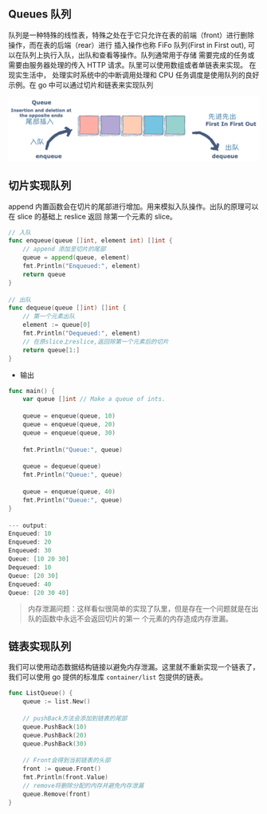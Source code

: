 ## Queues 队列

队列是一种特殊的线性表，特殊之处在于它只允许在表的前端（front）进行删除操作，而在表的后端（rear）进行
插入操作也称 FiFo 队列(First in First out), 可以在队列上执行入队，出队和查看等操作。队列通常用于存储
需要完成的任务或需要由服务器处理的传入 HTTP 请求。队里可以使用数组或者单链表来实现。 在现实生活中，
处理实时系统中的中断调用处理和 CPU 任务调度是使用队列的良好示例。在 go 中可以通过切片和链表来实现队列

![image](./../../../image/queues.png)

## 切片实现队列

append 内置函数会在切片的尾部进行增加。用来模拟入队操作。出队的原理可以在 slice 的基础上 reslice 返回
除第一个元素的 slice。

```GO
// 入队
func enqueue(queue []int, element int) []int {
	// append 添加至切片的尾部
	queue = append(queue, element)
	fmt.Println("Enqueued:", element)
	return queue
}

// 出队
func dequeue(queue []int) []int {
	// 第一个元素出队
	element := queue[0]
	fmt.Println("Dequeued:", element)
	// 在原slice上reslice,返回除第一个元素后的切片
	return queue[1:]
}
```

- 输出

```GO
func main() {
	var queue []int // Make a queue of ints.

	queue = enqueue(queue, 10)
	queue = enqueue(queue, 20)
	queue = enqueue(queue, 30)

	fmt.Println("Queue:", queue)

	queue = dequeue(queue)
	fmt.Println("Queue:", queue)

	queue = enqueue(queue, 40)
	fmt.Println("Queue:", queue)
}

--- output:
Enqueued: 10
Enqueued: 20
Enqueued: 30
Queue: [10 20 30]
Dequeued: 10
Queue: [20 30]
Enqueued: 40
Queue: [20 30 40]
```

> 内存泄漏问题：这样看似很简单的实现了队里，但是存在一个问题就是在出队的函数中永远不会返回切片的第一
> 个元素的内存造成内存泄漏。

## 链表实现队列

我们可以使用动态数据结构链接以避免内存泄漏。这里就不重新实现一个链表了，我们可以使用 go 提供的标准库
`container/list` 包提供的链表。

```go
func ListQueue() {
	queue := list.New()

	// pushBack方法会添加到链表的尾部
	queue.PushBack(10)
	queue.PushBack(20)
	queue.PushBack(30)

	// Front会得到当前链表的头部
	front := queue.Front()
	fmt.Println(front.Value)
	// remove将删除分配的内存并避免内存泄漏
	queue.Remove(front)
}
```

